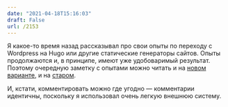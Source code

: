 ```yaml
---
date: "2021-04-18T15:16:03"
draft: False
url: /2153
---
```


Я какое-то время назад рассказывал про свои опыты по переходу с Wordpress на Hugo или другие статические генераторы сайтов. Опыты продолжаются и, в принципе, имеют уже удобоваримый результат. Поэтому очередную заметку с опытами можно читать и на [новом варианте](https://new1.blognot.co/60602/), и на [старом](https://blognot.co/60602/). 

И, кстати, комментировать можно где угодно — комментарии идентичны, поскольку я использовал очень легкую внешнюю систему.
